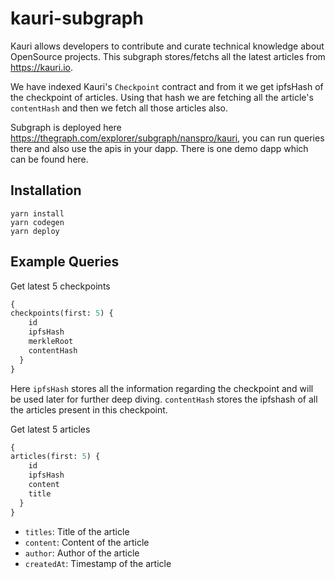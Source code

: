 # kauri-subgraph
Kauri allows developers to contribute and curate technical knowledge about OpenSource projects. This subgraph stores/fetchs all the latest articles from https://kauri.io. 

We have indexed Kauri's `Checkpoint` contract and from it we get ipfsHash of the checkpoint of articles. Using that hash we are fetching all the article's `contentHash` and then we fetch all those articles also.

Subgraph is deployed here https://thegraph.com/explorer/subgraph/nanspro/kauri, you can run queries there and also use the apis in your dapp. There is one demo dapp which can be found here.

## Installation
```
yarn install
yarn codegen
yarn deploy
```

## Example Queries
Get latest 5 checkpoints
``` graphql
{
checkpoints(first: 5) {
    id
    ipfsHash
    merkleRoot
    contentHash
  }
}
```

Here `ipfsHash` stores all the information regarding the checkpoint and will be used later for further deep diving. `contentHash` stores the ipfshash of all the articles present in this checkpoint.


Get latest 5 articles
``` graphql
{
articles(first: 5) {
    id
    ipfsHash
    content
    title
  }
}
```

* `titles`: Title of the article
* `content`: Content of the article
* `author`: Author of the article
* `createdAt`: Timestamp of the article

